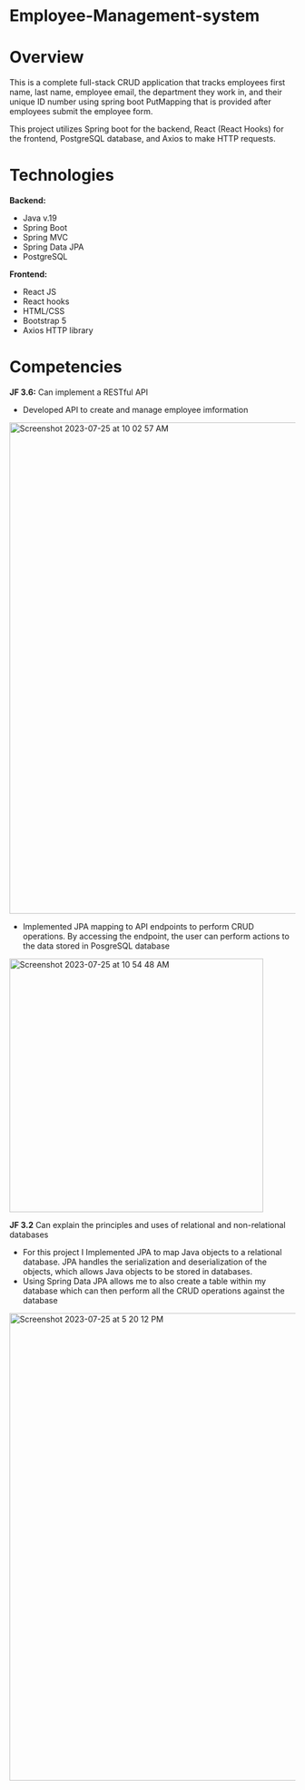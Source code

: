 # Employee-Management-system
# Overview
This is a complete full-stack CRUD application that tracks employees first name, last name, employee email, the department they work in, and their unique ID number using spring boot PutMapping that is provided after employees submit the employee form.

This project utilizes Spring boot for the backend, React (React Hooks) for the frontend, PostgreSQL database, and Axios to make HTTP requests.

# Technologies

**Backend:**
- Java v.19
- Spring Boot
- Spring MVC
- Spring Data JPA
- PostgreSQL
  
**Frontend:**
- React JS
- React hooks
- HTML/CSS
- Bootstrap 5
- Axios HTTP library

# Competencies
**JF 3.6:** Can implement a RESTful API
- Developed API to create and manage employee imformation
<img width="866" alt="Screenshot 2023-07-25 at 10 02 57 AM" src="https://github.com/jxkobrxyes/Employee-Management-system/assets/79924650/3620fc32-4d04-4b89-8f72-0a0e90ad9f5f">

- Implemented JPA mapping to API endpoints to perform CRUD operations. By accessing the endpoint, the user can perform actions to the data stored in PosgreSQL database
<img width="447" alt="Screenshot 2023-07-25 at 10 54 48 AM" src="https://github.com/jxkobrxyes/Employee-Management-system/assets/79924650/1d685363-babc-4150-9346-1917d4600a74">


**JF 3.2** Can explain the principles and uses of relational and non-relational databases 
- For this project I Implemented JPA to map Java objects to a relational database. JPA handles the serialization and deserialization of the objects, which allows Java objects to be stored in databases.
- Using Spring Data JPA allows me to also create a table within my database which can then perform all the CRUD operations against the database
<img width="824" alt="Screenshot 2023-07-25 at 5 20 12 PM" src="https://github.com/jxkobrxyes/Employee-Management-system/assets/79924650/0117335b-8693-4e79-a5d7-63d917b5ce2a">


